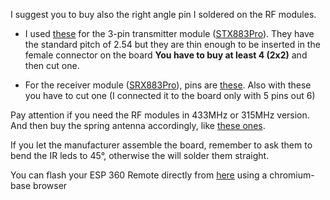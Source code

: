  I suggest you to buy also the right angle pin I soldered on the RF modules.
 
 - I used [these](https://www.lcsc.com/product-detail/_XFCN-_C781823.html) for the 3-pin transmitter module ([STX883Pro](https://www.nicerf.com/ask-modules/ask-transmitter-module-stx883pro.html)). 
 They have the standard pitch of 2.54 but they are thin enough to be inserted in the female connector on the board  **You have to buy at least 4 (2x2)** and then cut one. 
 
 - For the receiver module ([SRX883Pro](https://www.nicerf.com/ask-modules/ask-receiver-module-srx883pro.html)), pins are [these](https://www.lcsc.com/product-detail/_HCTL-_C2905972.html). Also with these you have to cut one (I connected it to the board only with 5 pins out 6)

Pay attention if you need the RF modules in 433MHz or 315MHz version. And then buy the spring antenna accordingly, like [these ones](https://www.lcsc.com/products/Antennas_912.html).

If you let the manufacturer assemble the board, remember to ask them to bend the IR leds to 45°, otherwise the will solder them straight.

You can flash your ESP 360 Remote directly from [here](https://aaelectronics-docs.com/documentation/flashing/flashing.html) using a chromium-base browser

